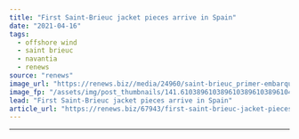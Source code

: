 ```yaml
---
title: "First Saint-Brieuc jacket pieces arrive in Spain"
date: "2021-04-16"
tags: 
  - offshore wind
  - saint brieuc
  - navantia
  - renews
source: "renews"
image_url: "https://renews.biz//media/24960/saint-brieuc_primer-embarque-interior.jpg?mode=crop&width=770&heightratio=0.6103896103896103896103896104&slimmage=true"
image_fp: "/assets/img/post_thumbnails/141.6103896103896103896103896104&slimmage=true"
lead: "First Saint-Brieuc jacket pieces arrive in Spain"
article_url: "https://renews.biz/67943/first-saint-brieuc-jacket-pieces-arrive-in-spain/"
---
```


---
